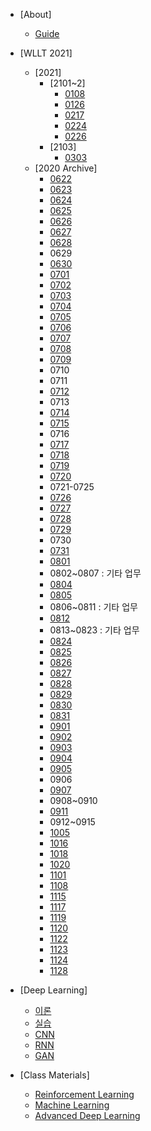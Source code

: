 <!-- docs/_sidebar.md -->
- [About]
  - [Guide](guide.md "Guide Page")
- [WLLT 2021]
  - [2021]
    - [2101~2]
      - [0108](/2101/0108.md)
      - [0126](/2101/0126.md)
      - [0217](/2102/0217.md)
      - [0224](/2102/0224.md)
      - [0226](/2102/0226.md)
    - [2103]
      - [0303](/2103/0303.md)
  - [2020 Archive]
    - [0622](/2006/0622.md "0622.md")
    - [0623](/2006/0623.md "0623.md")
    - [0624](/2006/0624.md "0624.md")
    - [0625](/2006/0625.md "0625.md")
    - [0626](/2006/0626.md "0626.md")
    - [0627](/2006/0627.md "0627.md")
    - [0628](/2006/0628.md "0628.md")
    - 0629
    - [0630](/2006/0630.md "0630.md")
    - [0701](/2007/0701.md "0701.md")
    - [0702](/2007/0702.md "0702.md")
    - [0703](/2007/0703.md "0703.md")
    - [0704](/2007/0704.md "0704.md")
    - [0705](/2007/0705.md "0705.md")
    - [0706](/2007/0706.md "0706.md")
    - [0707](/2007/0707.md "0707.md")
    - [0708](/2007/0708.md "0708.md")
    - [0709](/2007/0709.md "0709.md")
    - 0710
    - 0711
    - [0712](2007/0712.md "0712.md")
    - 0713
    - [0714](2007/0714.md "0714.md")
    - [0715](2007/0715.md "0715.md")
    - 0716
    - [0717](2007/0717.md "0717.md")
    - [0718](2007/0718.md "0718.md")
    - [0719](2007/0719.md "0719.md")
    - [0720](2007/0720.md "0720.md")
    - 0721-0725
    - [0726](2007/0726.md "0726.md")
    - [0727](2007/0727.md "0727.md")
    - [0728](2007/0728.md "0728.md")
    - [0729](2007/0729.md "0729.md")
    - 0730
    - [0731](2007/0731.md "0731.md")
    - [0801](2008/0801.md "0801.md")
    - 0802~0807 : 기타 업무
    - [0804](2008/0804.md "0804.md")
    - [0805](2008/0805.md "0805.md")
    - 0806~0811 : 기타 업무
    - [0812](2008/0812.md "0812.md")
    - 0813~0823 : 기타 업무
    - [0824](2008/0824.md "0824.md")
    - [0825](2008/0825.md "0825.md")
    - [0826](2008/0826.md "0826.md")
    - [0827](2008/0827.md "0827.md")
    - [0828](2008/0828.md "0828.md")
    - [0829](2008/0829.md "0829.md")
    - [0830](2008/0830.md "0830.md")
    - [0831](2008/0831.md "0831.md")
    - [0901](2009/0901.md "0901.md")
    - [0902](2009/0902.md "0902.md")
    - [0903](2009/0903.md "0903.md")
    - [0904](2009/0904.md "0904.md")
    - [0905](2009/0905.md "0905.md")
    - 0906
    - [0907](2009/0907.md "0907.md")
    - 0908~0910
    - [0911](2009/0911.md "0911.md")
    - 0912~0915
    - [1005](2010/1005.md "1005.md")
    - [1016](2010/1016.md "1016.md")
    - [1018](2010/1018.md)
    - [1020](2010/1020.md)
    - [1101](2011/1101.md)
    - [1108](2011/1108.md)
    - [1115](2011/1115.md)
    - [1117](2011/1117.md)
    - [1119](2011/1119.md)
    - [1120](2011/1120.md)
    - [1122](2011/1122.md)
    - [1123](2011/1123.md)
    - [1124](2011/1124.md)
    - [1128](2011/1128.md)
    
- [Deep Learning]
  - [이론](Materials/Deep%20Learning%20이론.md "이론")
  - [실습](Materials/Deep%20Learning%20실습.md "실습")
  - [CNN](Materials/CNN.md "CNN")
  - [RNN](Materials/RNN.md "RNN")
  - [GAN](Materials/GAN.md "GAN")
- [Class Materials]
  - [Reinforcement Learning](Materials/RL.md "RL")
  - [Machine Learning](Materials/ML.md "ML")
  - [Advanced Deep Learning](Materials/ADL.md "ADL")